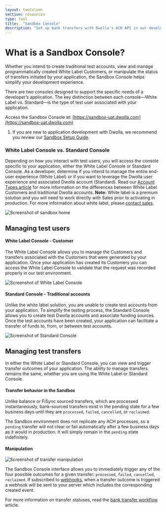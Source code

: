 ```yaml
---
layout: twoColumn
section: resources
type: tool
title:  "Sandbox Console"
description: "Set up bank transfers with Dwolla's ACH API in our developer sandbox environment."
---
```


# What is a Sandbox Console?

Whether you intend to create traditional test accounts, view and manage programmatically created White Label Customers, or manipulate the status of transfers initiated by your application, the Sandbox Console helps simplify your development experience.

There are two consoles designed to support the specific needs of a developer’s application. The key distinction between each console—White Label vs. Standard—is the type of test user associated with your application.

Access the Sandbox Console at: [https://sandbox-uat.dwolla.com](https://sandbox-uat.dwolla.com)

<ol class="alerts">
    <li class="alert icon-alert-info">If you are new to application development with Dwolla, we recommend you review our <a href="/guides/sandbox-setup">Sandbox Setup Guide</a>.</li>
</ol>

### White Label Console vs. Standard Console
Depending on how you interact with test users, you will access the console specific to your application, either the White Label Console or Standard Console. As a developer, determine if you intend to manage the entire end-user experience (White Label) or if you want to leverage the Dwolla user experience and associated Dwolla account (Standard). Read our [Account Types article](/resources/account-types.html) for more information on the differences between White Label Customers and traditional Dwolla accounts. **Note:** White label is a premium solution and you will need to work directly with Sales prior to activating in production. For more information about white label, please [contact sales](https://www.dwolla.com/contact).

![Screenshot of sandbox home](/images/sandbox-console-home.png "Sandbox Console home screen")

## Managing test users

#### White Label Console - Customer
The White Label Console allows you to manage the Customers and transfers associated with the Customers that were generated by your application. Once your application has created its Customers you can access the White Label Console to validate that the request was recorded properly in our test environment. 

![Screenshot of White Label Console](/images/sandbox-console-wl.png "White Lable Console")

#### Standard Console - Traditional accounts
Unlike the white label solution, you are unable to create test accounts from your application. To simplify the testing process, the Standard Console allows you to create test Dwolla accounts and associate funding sources. Once the test accounts have been created, your application can facilitate a transfer of funds to, from, or between test accounts. 

![Screenshot of Standard Console](/images/sandbox-console-standard.png "Standard Console")

## Managing test transfers
In either the White Label or Standard Console, you can view and trigger transfer outcomes of your application. The ability to manage transfers remains the same, whether you are using the White Label or Standard Console. 

#### Transfer behavior in the Sandbox

Unlike balance or FiSync sourced transfers, which are processed instantaneously, bank-sourced transfers exist in the pending state for a few business days until they are `processed`, `failed`, `cancelled`, or `reclaimed`.

The Sandbox environment does not replicate any ACH processes, so a `pending` transfer will not clear or fail automatically after a few business days as it would in production. It will simply remain in the `pending` state indefinitely.

#### Manipulation

![Screenshot of transfer manipulation](/images/sandbox-console-manipulation.gif "Transfer status manipulation")

The Sandbox Console interface allows you to immediately trigger any of the four possible outcomes for a given transfer: `processed`, `failed`, `cancelled`, `reclaimed`. If subscribed to [webhooks](/guides/webhooks), when a transfer outcome is triggered a webhook will be sent to your server which includes the corresponding created event.

For more information on transfer statuses, read the [bank transfer workflow](/resources/bank-transfer-workflow.html) article.
